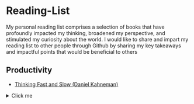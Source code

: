 # Reading-List
My personal reading list comprises a selection of books that have profoundly impacted my thinking, broadened my perspective, and stimulated my curiosity about the world. I would like to share and impart my reading list to other people through Github by sharing my key takeaways and impactful points that would be beneficial to others


## Productivity 
- [Thinking Fast and Slow (Daniel Kahneman)](https://www.amazon.co.uk/Thinking-Fast-Slow-Daniel-Kahneman/dp/0141033576)

<details>
<summary>Click me</summary>
